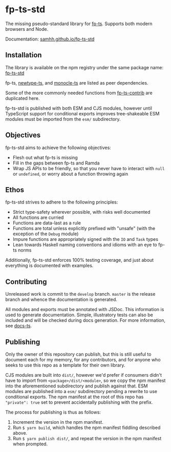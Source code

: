 # fp-ts-std

The missing pseudo-standard library for [fp-ts](https://gcanti.github.io/fp-ts/). Supports both modern browsers and Node.

Documentation: [samhh.github.io/fp-ts-std](https://samhh.github.io/fp-ts-std/)

## Installation

The library is available on the npm registry under the same package name: [fp-ts-std](https://www.npmjs.com/package/fp-ts-std)

fp-ts, [newtype-ts](https://gcanti.github.io/newtype-ts/), and [monocle-ts](https://gcanti.github.io/monocle-ts/) are listed as peer dependencies.

Some of the more commonly needed functions from [fp-ts-contrib](https://gcanti.github.io/fp-ts-contrib/docs/modules) are duplicated here.

fp-ts-std is published with both ESM and CJS modules, however until TypeScript support for conditional exports improves tree-shakeable ESM modules must be imported from the `esm/` subdirectory.

## Objectives

fp-ts-std aims to achieve the following objectives:

- Flesh out what fp-ts is missing
- Fill in the gaps between fp-ts and Ramda
- Wrap JS APIs to be friendly, so that you never have to interact with `null` or `undefined`, or worry about a function throwing again

## Ethos

fp-ts-std strives to adhere to the following principles:

- Strict type-safety wherever possible, with risks well documented
- All functions are curried
- Functions are data-last as a rule
- Functions are total unless explicitly prefixed with "unsafe" (with the exception of the `Debug` module)
- Impure functions are appropriately signed with the `IO` and `Task` types
- Lean towards Haskell naming conventions and idioms with an eye to fp-ts norms

Additionally, fp-ts-std enforces 100% testing coverage, and just about everything is documented with examples.

## Contributing

Unreleased work is commit to the `develop` branch. `master` is the release branch and whence the documentation is generated.

All modules and exports must be annotated with JSDoc. This information is used to generate documentation. Simple, illustratory tests can also be included and will be checked during docs generation. For more information, see [docs-ts](https://github.com/gcanti/docs-ts).

## Publishing

Only the owner of this repository can publish, but this is still useful to document each for my memory, for any contributors, and for anyone who seeks to use this repo as a template for their own library.

CJS modules are built into `dist/`, however we'd prefer if consumers didn't have to import from `<package>/dist/<module>`, so we copy the npm manifest into the aforementioned subdirectory and publish against that. ESM modules are published into a `esm/` subdirectory pending a rewrite to use conditional exports. The npm manifest at the root of this repo has `"private": true` set to prevent accidentally publishing with the prefix.

The process for publishing is thus as follows:

1. Increment the version in the npm manifest.
2. Run `$ yarn build`, which handles the npm manifest fiddling described above.
3. Run `$ yarn publish dist/`, and repeat the version in the npm manifest when prompted.
